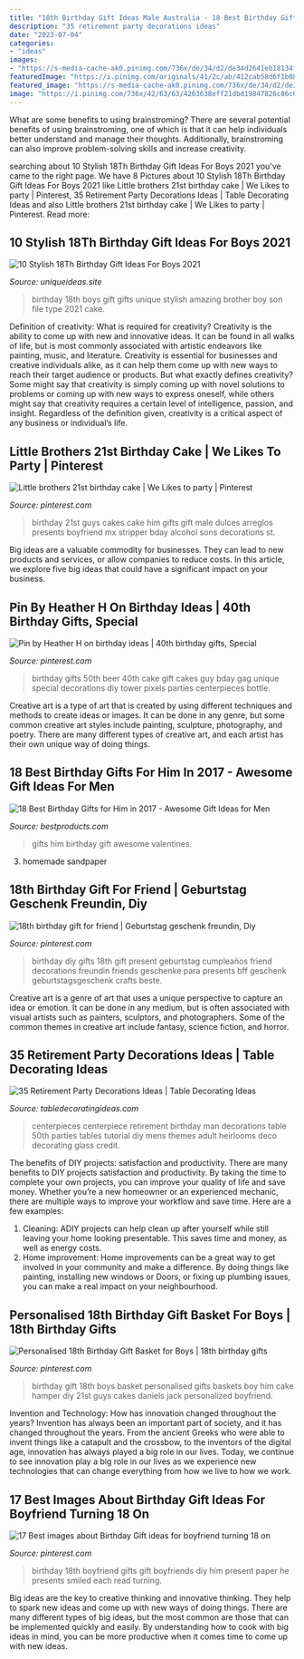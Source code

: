 ```yaml
---
title: "18th Birthday Gift Ideas Male Australia - 18 Best Birthday Gifts For Him In 2017"
description: "35 retirement party decorations ideas"
date: "2023-07-04"
categories:
- "ideas"
images:
- "https://s-media-cache-ak0.pinimg.com/736x/de/34/d2/de34d2641eb18134f6bd5c39552dee78.jpg"
featuredImage: "https://i.pinimg.com/originals/41/2c/ab/412cab58d6f1b08f12600d4bdbf002c3.jpg"
featured_image: "https://s-media-cache-ak0.pinimg.com/736x/de/34/d2/de34d2641eb18134f6bd5c39552dee78.jpg"
image: "https://i.pinimg.com/736x/42/63/63/4263638eff21dbd19847826c86c04492--diy-th-birthday-gifts-th-birthday-ideas-for-boys-sons.jpg"
---
```



What are some benefits to using brainstroming?
There are several potential benefits of using brainstroming, one of which is that it can help individuals better understand and manage their thoughts. Additionally, brainstroming can also improve problem-solving skills and increase creativity.

	

		
searching about 10 Stylish 18Th Birthday Gift Ideas For Boys 2021 you've came to the right page. We have 8 Pictures about 10 Stylish 18Th Birthday Gift Ideas For Boys 2021 like Little brothers 21st birthday cake | We Likes to party | Pinterest, 35 Retirement Party Decorations Ideas | Table Decorating Ideas and also Little brothers 21st birthday cake | We Likes to party | Pinterest. Read more:
		
    
## 10 Stylish 18Th Birthday Gift Ideas For Boys 2021

<img loading=lazy src="https://www.uniqueideas.site/wp-content/uploads/16-amazing-18th-birthday-gift-ideas-for-boys.jpg" onerror="this.onerror=null;this.src='https://tse3.mm.bing.net/th?id=OIP.w8jtyEbM_HPrMsVBlR0jAgHaLH&amp;pid=15.1';" alt="10 Stylish 18Th Birthday Gift Ideas For Boys 2021">

_Source: uniqueideas.site_

>birthday 18th boys gift gifts unique stylish amazing brother boy son file type 2021 cake. 

	

Definition of creativity: What is required for creativity?
Creativity is the ability to come up with new and innovative ideas. It can be found in all walks of life, but is most commonly associated with artistic endeavors like painting, music, and literature. Creativity is essential for businesses and creative individuals alike, as it can help them come up with new ways to reach their target audience or products. But what exactly defines creativity? Some might say that creativity is simply coming up with novel solutions to problems or coming up with new ways to express oneself, while others might say that creativity requires a certain level of intelligence, passion, and insight. Regardless of the definition given, creativity is a critical aspect of any business or individual’s life.

    
## Little Brothers 21st Birthday Cake | We Likes To Party | Pinterest

<img loading=lazy src="https://s-media-cache-ak0.pinimg.com/736x/de/34/d2/de34d2641eb18134f6bd5c39552dee78.jpg" onerror="this.onerror=null;this.src='https://tse4.mm.bing.net/th?id=OIP.hijr7KFNjUhcvydwUGwQFwHaHa&amp;pid=15.1';" alt="Little brothers 21st birthday cake | We Likes to party | Pinterest">

_Source: pinterest.com_

>birthday 21st guys cakes cake him gifts gift male dulces arreglos presents boyfriend mx stripper bday alcohol sons decorations st. 

	

Big ideas are a valuable commodity for businesses. They can lead to new products and services, or allow companies to reduce costs. In this article, we explore five big ideas that could have a significant impact on your business.

    
## Pin By Heather H On Birthday Ideas | 40th Birthday Gifts, Special

<img loading=lazy src="https://i.pinimg.com/originals/1c/09/24/1c092436a338fa97dd27b23bfdd60a67.jpg" onerror="this.onerror=null;this.src='https://tse2.mm.bing.net/th?id=OIP.dtS1MgsF3OTPrwZlbmX5RAHaJ4&amp;pid=15.1';" alt="Pin by Heather H on birthday ideas | 40th birthday gifts, Special">

_Source: pinterest.com_

>birthday gifts 50th beer 40th cake gift cakes guy bday gag unique special decorations diy tower pixels parties centerpieces bottle. 

	

Creative art is a type of art that is created by using different techniques and methods to create ideas or images. It can be done in any genre, but some common creative art styles include painting, sculpture, photography, and poetry. There are many different types of creative art, and each artist has their own unique way of doing things.

    
## 18 Best Birthday Gifts For Him In 2017 - Awesome Gift Ideas For Men

<img loading=lazy src="http://bpc.h-cdn.co/assets/17/02/1600x800/landscape-1484157319-valentines-day-gifts-for-men.jpg" onerror="this.onerror=null;this.src='https://tse2.mm.bing.net/th?id=OIP.CAM6-C_XRLQCp2LAm5fgEAHaDt&amp;pid=15.1';" alt="18 Best Birthday Gifts for Him in 2017 - Awesome Gift Ideas for Men">

_Source: bestproducts.com_

>gifts him birthday gift awesome valentines. 

	

3. homemade sandpaper

    
## 18th Birthday Gift For Friend | Geburtstag Geschenk Freundin, Diy

<img loading=lazy src="https://i.pinimg.com/736x/42/63/63/4263638eff21dbd19847826c86c04492--diy-th-birthday-gifts-th-birthday-ideas-for-boys-sons.jpg" onerror="this.onerror=null;this.src='https://tse1.mm.bing.net/th?id=OIP.H8HrEGfDQHF06CO19PAYCwHaJ3&amp;pid=15.1';" alt="18th birthday gift for friend | Geburtstag geschenk freundin, Diy">

_Source: pinterest.com_

>birthday diy gifts 18th gift present geburtstag cumpleaños friend decorations freundin friends geschenke para presents bff geschenk geburtstagsgeschenk crafts beste. 

	

Creative art is a genre of art that uses a unique perspective to capture an idea or emotion. It can be done in any medium, but is often associated with visual artists such as painters, sculptors, and photographers. Some of the common themes in creative art include fantasy, science fiction, and horror.

    
## 35 Retirement Party Decorations Ideas | Table Decorating Ideas

<img loading=lazy src="https://4.bp.blogspot.com/-M1tsF6ORlCI/T1P7Rg9mFOI/AAAAAAAAGLQ/vD2xly5n4y0/s1600/IMG_9018+-+Copy.JPG" onerror="this.onerror=null;this.src='https://tse2.mm.bing.net/th?id=OIP.sgUGn_BBcTjlnAZbHPGeXwHaFj&amp;pid=15.1';" alt="35 Retirement Party Decorations Ideas | Table Decorating Ideas">

_Source: tabledecoratingideas.com_

>centerpieces centerpiece retirement birthday man decorations table 50th parties tables tutorial diy mens themes adult heirlooms deco decorating glass credit. 

	

The benefits of DIY projects: satisfaction and productivity.
There are many benefits to DIY projects satisfaction and productivity. By taking the time to complete your own projects, you can improve your quality of life and save money. Whether you’re a new homeowner or an experienced mechanic, there are multiple ways to improve your workflow and save time. Here are a few examples: 
1. Cleaning: ADIY projects can help clean up after yourself while still leaving your home looking presentable. This saves time and money, as well as energy costs. 
2. Home improvement: Home improvements can be a great way to get involved in your community and make a difference. By doing things like painting, installing new windows or Doors, or fixing up plumbing issues, you can make a real impact on your neighbourhood. 

    
## Personalised 18th Birthday Gift Basket For Boys | 18th Birthday Gifts

<img loading=lazy src="https://i.pinimg.com/originals/41/2c/ab/412cab58d6f1b08f12600d4bdbf002c3.jpg" onerror="this.onerror=null;this.src='https://tse3.mm.bing.net/th?id=OIP.gm8hEGS2dP8wIB9bV_u0DQHaE7&amp;pid=15.1';" alt="Personalised 18th Birthday Gift Basket for Boys | 18th birthday gifts">

_Source: pinterest.com_

>birthday gift 18th boys basket personalised gifts baskets boy him cake hamper diy 21st guys cakes daniels jack personalized boyfriend. 

	

Invention and Technology: How has innovation changed throughout the years?
Invention has always been an important part of society, and it has changed throughout the years. From the ancient Greeks who were able to invent things like a catapult and the crossbow, to the inventors of the digital age, innovation has always played a big role in our lives. Today, we continue to see innovation play a big role in our lives as we experience new technologies that can change everything from how we live to how we work.

    
## 17 Best Images About Birthday Gift Ideas For Boyfriend Turning 18 On

<img loading=lazy src="https://s-media-cache-ak0.pinimg.com/736x/bb/11/75/bb1175b5dde0dba9aabf660754a1fbe6.jpg" onerror="this.onerror=null;this.src='https://tse3.mm.bing.net/th?id=OIP.Arm5skd5CMpoVgeqiLDtNAHaJ4&amp;pid=15.1';" alt="17 Best images about Birthday Gift ideas for boyfriend turning 18 on">

_Source: pinterest.com_

>birthday 18th boyfriend gifts gift boyfriends diy him present paper he presents smiled each read turning. 

	

Big ideas are the key to creative thinking and innovative thinking. They help to spark new ideas and come up with new ways of doing things. There are many different types of big ideas, but the most common are those that can be implemented quickly and easily. By understanding how to cook with big ideas in mind, you can be more productive when it comes time to come up with new ideas.

